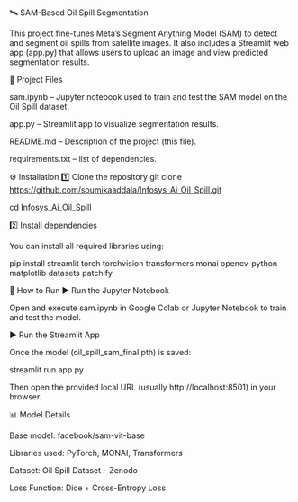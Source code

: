 🛰️ SAM-Based Oil Spill Segmentation

This project fine-tunes Meta’s Segment Anything Model (SAM) to detect and segment oil spills from satellite images.
It also includes a Streamlit web app (app.py) that allows users to upload an image and view predicted segmentation results.

📁 Project Files

sam.ipynb – Jupyter notebook used to train and test the SAM model on the Oil Spill dataset.

app.py – Streamlit app to visualize segmentation results.

README.md – Description of the project (this file).

requirements.txt – list of dependencies.

⚙️ Installation
1️⃣ Clone the repository
git clone https://github.com/soumikaaddala/Infosys_Ai_Oil_Spill.git

cd Infosys_Ai_Oil_Spill


2️⃣ Install dependencies

You can install all required libraries using:

pip install streamlit torch torchvision transformers monai opencv-python matplotlib datasets patchify

🚀 How to Run
▶️ Run the Jupyter Notebook

Open and execute sam.ipynb in Google Colab or Jupyter Notebook to train and test the model.

▶️ Run the Streamlit App

Once the model (oil_spill_sam_final.pth) is saved:

streamlit run app.py


Then open the provided local URL (usually http://localhost:8501) in your browser.

📊 Model Details

Base model: facebook/sam-vit-base

Libraries used: PyTorch, MONAI, Transformers

Dataset: Oil Spill Dataset – Zenodo

Loss Function: Dice + Cross-Entropy Loss
